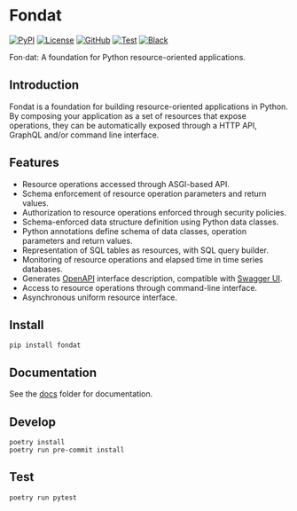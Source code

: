 # Fondat

[![PyPI](https://badge.fury.io/py/fondat.svg)](https://badge.fury.io/py/fondat)
[![License](https://img.shields.io/github/license/fondat/fondat.svg)](https://github.com/fondat/fondat/blob/main/LICENSE)
[![GitHub](https://img.shields.io/badge/github-main-blue.svg)](https://github.com/fondat/fondat/)
[![Test](https://github.com/fondat/fondat/workflows/test/badge.svg)](https://github.com/fondat/fondat/actions?query=workflow/test)
[![Black](https://img.shields.io/badge/code%20style-black-black.svg)](https://github.com/psf/black)

Fon·dat: A foundation for Python resource-oriented applications. 

## Introduction

Fondat is a foundation for building resource-oriented applications in Python.
By composing your application as a set of resources that expose operations,
they can be automatically exposed through a HTTP API, GraphQL and/or command
line interface.

## Features

* Resource operations accessed through ASGI-based API.
* Schema enforcement of resource operation parameters and return values.
* Authorization to resource operations enforced through security policies.
* Schema-enforced data structure definition using Python data classes. 
* Python annotations define schema of data classes, operation parameters and return values. 
* Representation of SQL tables as resources, with SQL query builder.
* Monitoring of resource operations and elapsed time in time series databases.
* Generates [OpenAPI](https://www.openapis.org/) interface description, compatible with [Swagger UI](https://swagger.io/tools/swagger-ui/).
* Access to resource operations through command-line interface.
* Asynchronous uniform resource interface.

## Install

```
pip install fondat
```

## Documentation

See the [docs](https://github.com/fondat/fondat/tree/main/docs) folder for documentation.

## Develop

```
poetry install
poetry run pre-commit install
```

## Test

```
poetry run pytest
```

